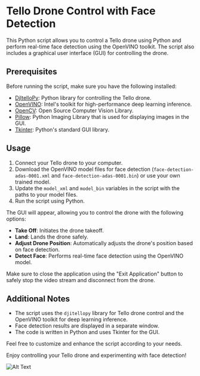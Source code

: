 # Tello Drone Control with Face Detection

This Python script allows you to control a Tello drone using Python and perform real-time face detection using the OpenVINO toolkit. The script also includes a graphical user interface (GUI) for controlling the drone.

## Prerequisites

Before running the script, make sure you have the following installed:

- [DjItelloPy](https://github.com/damiafuentes/DJITelloPy): Python library for controlling the Tello drone.
- [OpenVINO](https://software.intel.com/content/www/us/en/develop/tools/openvino-toolkit.html): Intel's toolkit for high-performance deep learning inference.
- [OpenCV](https://opencv.org/): Open Source Computer Vision Library.
- [Pillow](https://pillow.readthedocs.io/en/stable/): Python Imaging Library that is used for displaying images in the GUI.
- [Tkinter](https://docs.python.org/3/library/tkinter.html): Python's standard GUI library.

## Usage

1. Connect your Tello drone to your computer.
2. Download the OpenVINO model files for face detection (`face-detection-adas-0001.xml` and `face-detection-adas-0001.bin`) or use your own trained model.
3. Update the `model_xml` and `model_bin` variables in the script with the paths to your model files.
4. Run the script using Python.

The GUI will appear, allowing you to control the drone with the following options:
- **Take Off**: Initiates the drone takeoff.
- **Land**: Lands the drone safely.
- **Adjust Drone Position**: Automatically adjusts the drone's position based on face detection.
- **Detect Face**: Performs real-time face detection using the OpenVINO model.

Make sure to close the application using the "Exit Application" button to safely stop the video stream and disconnect from the drone.

## Additional Notes

- The script uses the `djitellopy` library for Tello drone control and the OpenVINO toolkit for deep learning inference.
- Face detection results are displayed in a separate window.
- The code is written in Python and uses Tkinter for the GUI.

Feel free to customize and enhance the script according to your needs.

Enjoy controlling your Tello drone and experimenting with face detection!

![Alt Text](./ezgif.com-optimize.gif)

